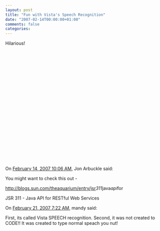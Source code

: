 ```yaml
---
layout: post
title: "Fun with Vista's Speech Recognition"
date: "2007-02-14T00:00:00+01:00"
comments: false
categories: 
---
```


<p>Hilarious!</p>

<p><object height="350" width="425">
<param name="movie" value="http://www.youtube.com/v/KyLqUf4cdwc" />
<embed src="http://www.youtube.com/v/KyLqUf4cdwc" type="application/x-shockwave-flash" height="350" width="425"></embed>
</object></p>

<section class="comments">

<div class="comment" id="comment-1186">
On <a href="#comment-1186" title="Permalink to this comment">February 14, 2007 10:06 AM</a>, Jon Arbuckle
said:
<p>You might want to check this out - </p>

<p><a href="http://blogs.sun.com/theaquarium/entry/jsr_311_java_api_for" rel="nofollow" /><a href="http://blogs.sun.com/theaquarium/entry/jsr" rel="nofollow">http://blogs.sun.com/theaquarium/entry/jsr</a><em>311</em>java<em>api</em>for</p>

<p>JSR 311 - Java API for RESTful Web Services</p>


<div class="comment" id="comment-1187">
On <a href="#comment-1187" title="Permalink to this comment">February 21, 2007  7:22 AM</a>, mandy
said:
<p>First, its called Vista SPEECH recognition.
Second, it was not created to CODE!! It was created to type normal speach you nut!</p>


</section>

